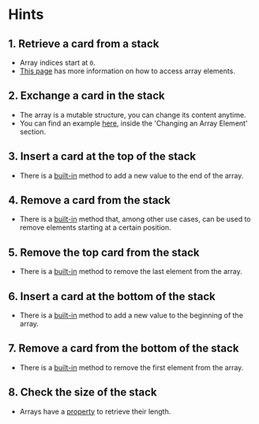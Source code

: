 # Hints

## 1. Retrieve a card from a stack

- Array indices start at `0`.
- [This page][access_array_elements_resource] has more information on how to access array elements.

## 2. Exchange a card in the stack

- The array is a mutable structure, you can change its content anytime.
- You can find an example [here][change_array_elements_resource], inside the 'Changing an Array Element' section.

## 3. Insert a card at the top of the stack

- There is a [built-in][push_method_docs] method to add a new value to the end of the array.

## 4. Remove a card from the stack

- There is a [built-in][splice_method_docs] method that, among other use cases, can be used to remove elements starting at a certain position.

## 5. Remove the top card from the stack

- There is a [built-in][pop_method_docs] method to remove the last element from the array.

## 6. Insert a card at the bottom of the stack

- There is a [built-in][unshift_method_docs] method to add a new value to the beginning of the array.

## 7. Remove a card from the bottom of the stack

- There is a [built-in][shift_method_docs] method to remove the first element from the array.

## 8. Check the size of the stack

- Arrays have a [property][length_property_docs] to retrieve their length.

[access_array_elements_resource]: https://developer.mozilla.org/en-US/docs/Web/JavaScript/Reference/Global_Objects/Array#Accessing_array_elements
[change_array_elements_resource]: https://www.w3schools.com/js/js_arrays.asp
[push_method_docs]: https://developer.mozilla.org/en-US/docs/Web/JavaScript/Reference/Global_Objects/Array/push
[splice_method_docs]: https://developer.mozilla.org/en-US/docs/Web/JavaScript/Reference/Global_Objects/Array/splice
[pop_method_docs]: https://developer.mozilla.org/en-US/docs/Web/JavaScript/Reference/Global_Objects/Array/pop
[unshift_method_docs]: https://developer.mozilla.org/en-US/docs/Web/JavaScript/Reference/Global_Objects/Array/unshift
[shift_method_docs]: https://developer.mozilla.org/en-US/docs/Web/JavaScript/Reference/Global_Objects/Array/shift
[length_property_docs]: https://developer.mozilla.org/en-US/docs/Web/JavaScript/Reference/Global_Objects/Array/length